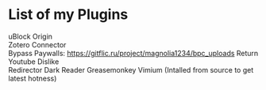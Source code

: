 # List of my Plugins
uBlock Origin  
Zotero Connector  
Bypass Paywalls: https://gitflic.ru/project/magnolia1234/bpc_uploads
Return Youtube Dislike  
Redirector
Dark Reader
Greasemonkey
Vimium (Intalled from source to get latest hotness)

